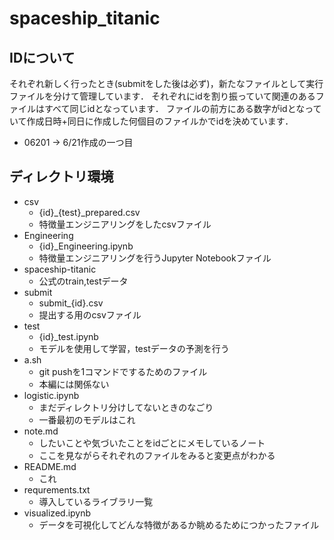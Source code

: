 # spaceship_titanic

## IDについて
それぞれ新しく行ったとき(submitをした後は必ず)，新たなファイルとして実行ファイルを分けて管理しています．
それぞれにidを割り振っていて関連のあるファイルはすべて同じidとなっています．
ファイルの前方にある数字がidとなっていて作成日時+同日に作成した何個目のファイルかでidを決めています．
- 06201 -> 6/21作成の一つ目
## ディレクトリ環境

- csv
  - {id}_{test}_prepared.csv
  - 特徴量エンジニアリングをしたcsvファイル
- Engineering
  - {id}_Engineering.ipynb
  - 特徴量エンジニアリングを行うJupyter Notebookファイル
- spaceship-titanic
  - 公式のtrain,testデータ
- submit
  - submit_{id}.csv
  - 提出する用のcsvファイル
- test
  - {id}_test.ipynb
  - モデルを使用して学習，testデータの予測を行う
- a.sh
  - git pushを1コマンドでするためのファイル
  - 本編には関係ない
- logistic.ipynb
  - まだディレクトリ分けしてないときのなごり
  - 一番最初のモデルはこれ
- note.md
  - したいことや気づいたことをidごとにメモしているノート
  - ここを見ながらそれぞれのファイルをみると変更点がわかる
- README.md
  - これ
- requrements.txt
  - 導入しているライブラリ一覧
- visualized.ipynb
  - データを可視化してどんな特徴があるか眺めるためにつかったファイル